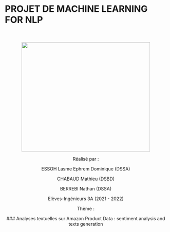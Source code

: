 # PROJET DE MACHINE LEARNING FOR NLP

<p align="center">
  <br><br>
  <img src="https://github.com/lasme-ephrem/nlp_project/tree/main/Images/logo_ensae.png", width="400", height="341">
</p>


<p align="center">Réalisé par :</p>

<p align="center">ESSOH Lasme Ephrem Dominique (DSSA)</p>
<p align="center">CHABAUD Mathieu (DSBD)</p>
<p align="center">BERREBI Nathan (DSSA)</p>

<p align="center">Elèves-Ingénieurs 3A (2021 - 2022)</p>
<p align="center">Thème :</p>
<p align="center">### Analyses textuelles sur Amazon Product Data : sentiment analysis and texts generation</p>
